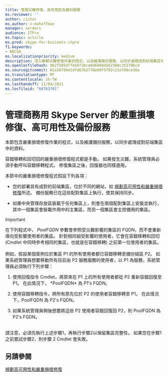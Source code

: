 ```yaml
---
title: 管理災難修復、高可用性及備份服務
ms.reviewer: ''
author: cichur
ms.author: v-mahoffman
manager: serdars
audience: ITPro
ms.topic: article
ms.prod: skype-for-business-itpro
f1.keywords:
- NOCSH
ms.localizationpriority: medium
description: 深入瞭解災難修復作業的程式，以及維護備份服務，以同步處理成對前端集區中的資料。
ms.openlocfilehash: 962f595dffb56f36ce8d6008db62308c352706cd
ms.sourcegitcommit: 65a10f80e5dfd67b2778e09f5f92c21ef09ce36a
ms.translationtype: MT
ms.contentlocale: zh-TW
ms.lasthandoff: 11/04/2021
ms.locfileid: "60763701"
---
```

# <a name="managing-skype-for-business-server-disaster-recovery-high-availability-and-backup-service"></a>管理商務用 Skype Server 的嚴重損壞修復、高可用性及備份服務

本節包含嚴重損壞修復作業的程式，以及維護備份服務，以同步處理成對前端集區中的資料。

容錯移轉和回切回的嚴重損壞修復程式都是手動。 如果發生災難，系統管理員必須手動呼叫容錯移轉程式。 修復集區之後，回復器也同樣適用。

本節中的嚴重損壞修復程式假設下列各項：

  - 您的部署具有成對的前端集區，位於不同的網站，如 [規劃高可用性和嚴重損壞修復](../../plan-your-deployment/high-availability-and-disaster-recovery/high-availability-and-disaster-recovery.md)所述。 備份服務已在這些配對集區上執行，使其保持同步。

  - 如果中央管理存放區裝載于任何集區上，則會在兩個配對集區上安裝並執行，其中一個集區會裝載作用中的主集區，而另一個集區會主控備用的集區。

> [!IMPORTANT]
> 在下列程式中， *PoolFQDN* 參數會參照受災難影響的集區的 FQDN，而不會重新導向受影響使用者的集區。 針對相同組受影響的使用者，它會在容錯移轉和回切 (Cmdlet 中同時參考相同的集區，也就是在容錯移轉) 之前第一位使用者的集區。<BR><br>例如，假設某個案例位於集區 P1 的所有使用者都已容錯移轉至備份組區 P2。 如果系統管理員想要移動所有目前由 P2 服務服務的使用者，以 P1 為服務，系統管理員必須執行下列步驟： 
> <OL>
> <LI>
> <P>使用回復指令 Cmdlet，將原來在 P1 上的所有使用者都從 P2 重新容錯回復至 P1。 在此情況下， *PoolFQDN* 為 P1's FQDN。</P>
> <LI>
> <P>使用容錯移轉指令，將所有原先位於 P2 的使用者容錯移轉至 P1。 在此情況下，PoolFQDN 為 P2's FQDN。</P>
> <LI>
> <P>如果系統管理員稍後想要將這些 P2 使用者容錯回復回 P2，則 PoolFQDN 為 P2's FQDN。</P></LI></OL><br>請注意，必須先執行上述步驟1，再執行步驟2以保留集區完整性。 如果您在步驟1之前嘗試步驟2，則步驟 2 Cmdlet 會失敗。


## <a name="see-also"></a>另請參閱

[規劃高可用性和嚴重損壞修復](../../plan-your-deployment/high-availability-and-disaster-recovery/high-availability-and-disaster-recovery.md) 
  
